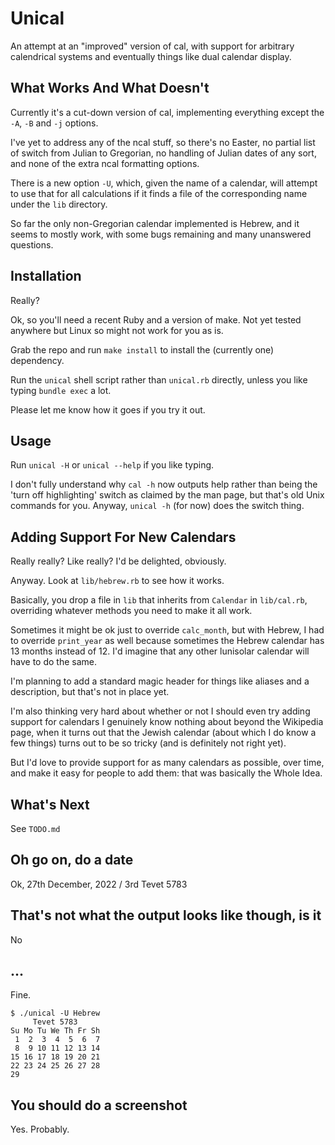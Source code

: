 # Unical

An attempt at an "improved" version of cal, with support for arbitrary
calendrical systems and eventually things like dual calendar display.

## What Works And What Doesn't

Currently it's a cut-down version of cal, implementing everything except the
`-A`, `-B` and `-j` options.

I've yet to address any of the ncal stuff, so there's no Easter, no partial list
of switch from Julian to Gregorian, no handling of Julian dates of any sort,
and none of the extra ncal formatting options.

There is a new option `-U`, which, given the name of a calendar, will attempt
to use that for all calculations if it finds a file of the corresponding name
under the `lib` directory.

So far the only non-Gregorian calendar implemented is Hebrew, and it seems to
mostly work, with some bugs remaining and many unanswered questions.

## Installation

Really?

Ok, so you'll need a recent Ruby and a version of make. Not yet tested anywhere
but Linux so might not work for you as is.

Grab the repo and run `make install` to install the (currently one) dependency.

Run the `unical` shell script rather than `unical.rb` directly, unless you like
typing `bundle exec` a lot.

Please let me know how it goes if you try it out.

## Usage

Run `unical -H` or `unical --help` if you like typing.

I don't fully understand why `cal -h` now outputs help rather than being
the 'turn off highlighting' switch as claimed by the man page, but that's old
Unix commands for you. Anyway, `unical -h` (for now) does the switch thing.

## Adding Support For New Calendars

Really really? Like really? I'd be delighted, obviously.

Anyway. Look at `lib/hebrew.rb` to see how it works.

Basically, you drop a file in `lib` that inherits from `Calendar` in `lib/cal.rb`,
overriding whatever methods you need to make it all work.

Sometimes it might be ok just to override `calc_month`, but with Hebrew, I had
to override `print_year` as well because sometimes the Hebrew calendar has 13
months instead of 12. I'd imagine that any other lunisolar calendar will have to
do the same.

I'm planning to add a standard magic header for things like aliases and a
description, but that's not in place yet.

I'm also thinking very hard about whether or not I should even try adding
support for calendars I genuinely know nothing about beyond the Wikipedia page,
when it turns out that the Jewish calendar (about which I do know a few things)
turns out to be so tricky (and is definitely not right yet).

But I'd love to provide support for as many calendars as possible, over time,
and make it easy for people to add them: that was basically the Whole Idea.

## What's Next

See `TODO.md`

## Oh go on, do a date

Ok, 27th December, 2022 / 3rd Tevet 5783

## That's not what the output looks like though, is it

No

## ...

Fine.

```
$ ./unical -U Hebrew
     Tevet 5783     
Su Mo Tu We Th Fr Sh
 1  2  3  4  5  6  7
 8  9 10 11 12 13 14
15 16 17 18 19 20 21
22 23 24 25 26 27 28
29

```

## You should do a screenshot

Yes. Probably.
